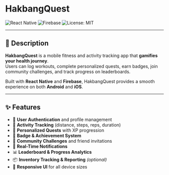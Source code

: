 # HakbangQuest  

![React Native](https://img.shields.io/badge/React_Native-2023-blue?logo=react)
![Firebase](https://img.shields.io/badge/Firebase-Cloud-yellow?logo=firebase)
![License: MIT](https://img.shields.io/badge/License-MIT-green?logo=open-source-initiative)

---

## 📖 Description  
**HakbangQuest** is a mobile fitness and activity tracking app that **gamifies your health journey**.  
Users can log workouts, complete personalized quests, earn badges, join community challenges, and track progress on leaderboards.  

Built with **React Native** and **Firebase**, HakbangQuest provides a smooth experience on both **Android** and **iOS**.  

---

## ✨ Features  
- 🔐 **User Authentication** and profile management  
- 🏃 **Activity Tracking** (distance, steps, reps, duration)  
- 🎯 **Personalized Quests** with XP progression  
- 🏅 **Badge & Achievement System**  
- 👥 **Community Challenges** and friend invitations  
- 🔔 **Real-Time Notifications**  
- 📊 **Leaderboard & Progress Analytics**  
- 📦 **Inventory Tracking & Reporting** *(optional)*  
- 📱 **Responsive UI** for all device sizes  
